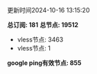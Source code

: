 更新时间2024-10-16 13:15:20

**总订阅: 181**
**总节点: 19512**
- vless节点: 3463
- vless节点: 1

**google ping有效节点: 855**
